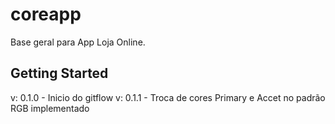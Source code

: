 # coreapp

Base geral para App Loja Online.

## Getting Started

v: 0.1.0 - Inicio do gitflow
v: 0.1.1 - Troca de cores Primary e Accet no padrão RGB implementado